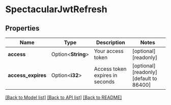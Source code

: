 # SpectacularJwtRefresh

## Properties

| Name               | Type               | Description                     | Notes                                  |
| ------------------ | ------------------ | ------------------------------- | -------------------------------------- |
| **access**         | Option<**String**> | Your access token               | [optional][readonly]                   |
| **access_expires** | Option<**i32**>    | Access token expires in seconds | [optional][readonly][default to 86400] |

[[Back to Model list]](../README.md#documentation-for-models) [[Back to API list]](../README.md#documentation-for-api-endpoints) [[Back to README]](../README.md)
